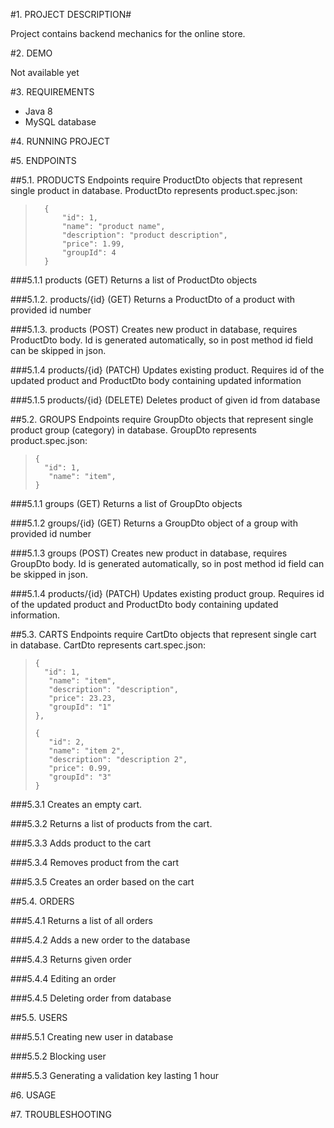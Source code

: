 #1. PROJECT DESCRIPTION#

Project contains backend mechanics for the online store.

#2. DEMO

Not available yet

#3. REQUIREMENTS
- Java 8
- MySQL database

#4. RUNNING PROJECT

#5. ENDPOINTS

##5.1. PRODUCTS
Endpoints require ProductDto objects that represent single product in database. ProductDto represents product.spec.json:
>       {
>           "id": 1,
>           "name": "product name",
>           "description": "product description",
>           "price": 1.99,
>           "groupId": 4
>       } 

###5.1.1 products (GET)
Returns a list of ProductDto objects

###5.1.2. products/{id} (GET)
Returns a ProductDto of a product with provided id number

###5.1.3. products (POST)
Creates new product in database, requires ProductDto body. Id is generated automatically, so in post method id field can be skipped in json.  

###5.1.4 products/{id} (PATCH)
Updates existing product. Requires id of the updated product and ProductDto body containing updated information

###5.1.5 products/{id} (DELETE)
Deletes product of given id from database


##5.2. GROUPS
Endpoints require GroupDto objects that represent single product group (category) in database. GroupDto represents product.spec.json: 
>
>
>     {
>       "id": 1,
>        "name": "item",
>     }

###5.1.1 groups (GET)
Returns a list of GroupDto objects

###5.1.2 groups/{id} (GET)
Returns a GroupDto object of a group with provided id number

###5.1.3 groups (POST)
Creates new product in database, requires GroupDto body. Id is generated automatically, so in post method id field can be skipped in json.

###5.1.4 products/{id} (PATCH)
Updates existing product group. Requires id of the updated product and ProductDto body containing updated information.


##5.3. CARTS
Endpoints require CartDto objects that represent single cart in database. CartDto represents cart.spec.json:

>
>
>     {
>       "id": 1,
>        "name": "item",
>        "description": "description",
>        "price": 23.23,
>        "groupId": "1"
>     },
>
>     {
>        "id": 2,
>        "name": "item 2",
>        "description": "description 2",
>        "price": 0.99,
>        "groupId": "3"
>     }


###5.3.1
Creates an empty cart.

###5.3.2
Returns a list of products from the cart.

###5.3.3
Adds product to the cart

###5.3.4
Removes product from the cart

###5.3.5 
Creates an order based on the cart

##5.4. ORDERS

###5.4.1
Returns a list of all orders

###5.4.2
Adds a new order to the database

###5.4.3
Returns given order

###5.4.4
Editing an order

###5.4.5 
Deleting order from database

##5.5. USERS

###5.5.1
Creating new user in database

###5.5.2
Blocking user

###5.5.3
Generating a validation key lasting 1 hour

#6. USAGE


#7. TROUBLESHOOTING